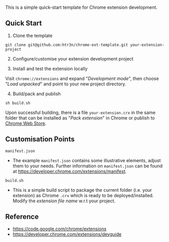 This is a simple quick-start template for Chrome extension development.

## Quick Start

1. Clone the template

`git clone git@github.com:htr3n/chrome-ext-template.git your-extension-project`

2. Configure/customise your extension development project

3. Install and test the extension locally

Visit `chrome://extensions` and expand "_Development mode_", then choose "_Load unpacked_" and point to your new project directory.

4. Build/pack and publish

`sh build.sh`

Upon successful building, there is a file `your-extension.crx` in the same folder that can be installed as "_Pack extension_" in Chrome or publish to [Chrome Web Store](https://developer.chrome.com/webstore).

## Customisation Points

`manifest.json`

* The example `manifest.json` contains some illustrative elements, adjust them to your needs. Further information on `manifest.json` can be found at https://developer.chrome.com/extensions/manifest.

`build.sh`

* This is a simple build script to package the current folder (i.e. your extension) as Chrome `.crx`  which is ready to be deployed/installed. Modify the _extension file name_ w.r.t your project.


## Reference

* https://code.google.com/chrome/extensions
* https://developer.chrome.com/extensions/devguide
